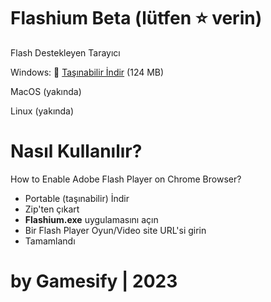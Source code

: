 # Flashium Beta  (lütfen :star: verin)
Flash Destekleyen Tarayıcı
 
Windows:
:link: [Taşınabilir İndir](https://github.com/radubirsan/FlashBrowser/releases/tag/v0.21) (124 MB) 

MacOS (yakında)

Linux (yakında)

# Nasıl Kullanılır?
How to Enable Adobe Flash Player on Chrome Browser?

- Portable (taşınabilir) İndir
- Zip'ten çıkart
- **Flashium.exe** uygulamasını açın
- Bir Flash Player Oyun/Video site URL'si girin
- Tamamlandı

# by Gamesify | 2023

